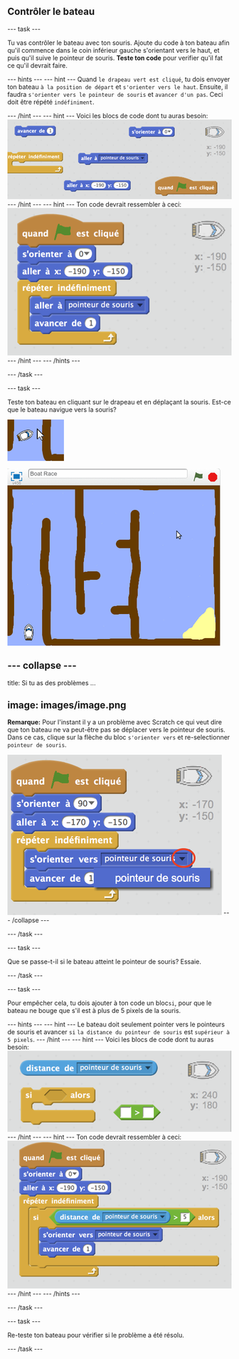 ## Contrôler le bateau

\--- task \---

Tu vas contrôler le bateau avec ton souris. Ajoute du code à ton bateau afin qu'il commence dans le coin inférieur gauche s'orientant vers le haut, et puis qu'il suive le pointeur de souris. **Teste ton code** pour verifier qu'il fat ce qu'il devrait faire.

\--- hints \--- \--- hint \--- Quand `le drapeau vert est cliqué`, tu dois envoyer ton bateau `à la position de départ` et `s'orienter vers le haut`. Ensuite, il faudra `s'orienter vers le pointeur de souris` et `avancer d'un pas`. Ceci doit être répété `indéfiniment`.

\--- /hint \--- \--- hint \--- Voici les blocs de code dont tu auras besoin: ![screenshot](images/boat-move-blocks.png) \--- /hint \--- \--- hint \--- Ton code devrait ressembler à ceci: ![screenshot](images/boat-move-code.png) \--- /hint \--- \--- /hints \---

\--- /task \---

\--- task \---

Teste ton bateau en cliquant sur le drapeau et en déplaçant la souris. Est-ce que le bateau navigue vers la souris?

![screenshot](images/boat-mouse.png)

![screenshot](images/boat-pointer-test-anim.gif)

## \--- collapse \---

title: Si tu as des problèmes ...

## image: images/image.png

**Remarque:** Pour l'instant il y a un problème avec Scratch ce qui veut dire que ton bateau ne va peut-être pas se déplacer vers le pointeur de souris. Dans ce cas, clique sur la flèche du bloc `s'orienter vers` et re-selectionner `pointeur de souris`.

![screenshot](images/boat-bug.png) \--- /collapse \---

\--- /task \---

\--- task \---

Que se passe-t-il si le bateau atteint le pointeur de souris? Essaie.

\--- /task \---

\--- task \---

Pour empêcher cela, tu dois ajouter à ton code un bloc`si`, pour que le bateau ne bouge que s'il est à plus de 5 pixels de la souris.

\--- hints \--- \--- hint \--- Le bateau doit seulement pointer vers le pointeurs de souris et avancer `si` `la distance du pointeur de souris` est `supérieur à 5 pixels`. \--- /hint \--- \--- hint \--- Voici les blocs de code dont tu auras besoin: ![screenshot](images/boat-pointer-blocks.png) \--- /hint \--- \--- hint \--- Ton code devrait ressembler à ceci: ![screenshot](images/boat-pointer-code.png) \--- /hint \--- \--- /hints \---

\--- /task \---

\--- task \---

Re-teste ton bateau pour vérifier si le problème a été résolu.

\--- /task \---